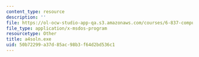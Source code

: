 ```yaml
---
content_type: resource
description: ''
file: https://ol-ocw-studio-app-qa.s3.amazonaws.com/courses/6-837-computer-graphics-fall-2012/50b72299a37d85ac98b3f64d2bd536c1_a4soln.exe
file_type: application/x-msdos-program
resourcetype: Other
title: a4soln.exe
uid: 50b72299-a37d-85ac-98b3-f64d2bd536c1
---
```

